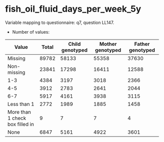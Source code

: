 # fish_oil_fluid_days_per_week_5y
Variable mapping to questionnaire: q7, question LL147.
- Number of values:

| Value | Total | Child genotyped | Mother genotyped | Father genotyped |
| ----- | ----- | --------------- | ---------------- | ---------------- |
| Missing | 89782 | 58133 | 55358 | 37630 |
| Non-missing | 23841 | 17298 | 16411 | 12588 |
| 1-3 | 4384 | 3197 | 3018 |2366 |
| 4-5 | 3912 | 2783 | 2641 |2044 |
| 6-7 | 5917 | 4161 | 3938 |3115 |
| Less than 1 | 2772 | 1989 | 1885 |1458 |
| More than 1 check box filled in | 9 | 7 | 7 |4 |
| None | 6847 | 5161 | 4922 |3601 |



